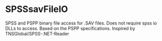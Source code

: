 # SPSSsavFileIO
SPSS and PSPP binary file access for .SAV files. Does not require spss io DLLs to access. Based on the PSPP specifications. Inspired by TNSGlobal/SPSS-.NET-Reader
